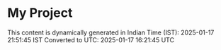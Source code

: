 # My Project

This content is dynamically generated in Indian Time (IST): 2025-01-17 21:51:45 IST
Converted to UTC: 2025-01-17 16:21:45 UTC
